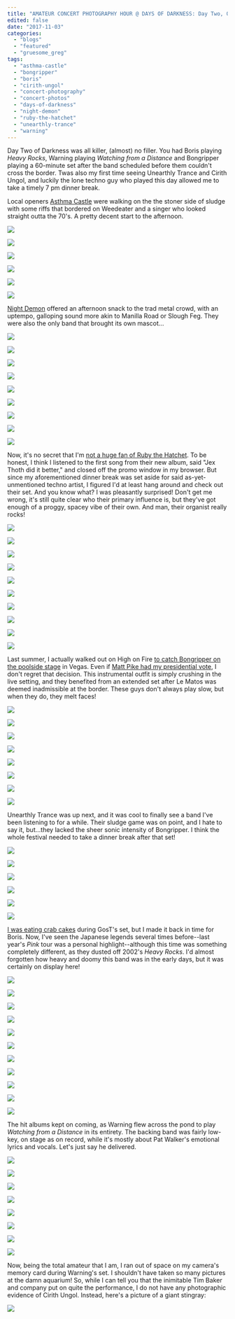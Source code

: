 ```yaml
---
title: "AMATEUR CONCERT PHOTOGRAPHY HOUR @ DAYS OF DARKNESS: Day Two, October 29, 2017"
edited: false
date: "2017-11-03"
categories:
  - "blogs"
  - "featured"
  - "gruesome_greg"
tags:
  - "asthma-castle"
  - "bongripper"
  - "boris"
  - "cirith-ungol"
  - "concert-photography"
  - "concert-photos"
  - "days-of-darkness"
  - "night-demon"
  - "ruby-the-hatchet"
  - "unearthly-trance"
  - "warning"
---
```


Day Two of Darkness was all killer, (almost) no filler. You had Boris playing _Heavy Rocks_, Warning playing _Watching from a Distance_ and Bongripper playing a 60-minute set after the band scheduled before them couldn't cross the border. Twas also my first time seeing Unearthly Trance and Cirith Ungol, and luckily the lone techno guy who played this day allowed me to take a timely 7 pm dinner break.

Local openers [Asthma Castle](https://asthmacastle.bandcamp.com/) were walking on the the stoner side of sludge with some riffs that bordered on Weedeater and a singer who looked straight outta the 70's. A pretty decent start to the afternoon.

[![](https://hellbound.ca/wp-content/uploads/2017/11/Asthma_Castle-2-1024x768.jpg)](https://hellbound.ca/wp-content/uploads/2017/11/Asthma_Castle-2.jpg)

[![](https://hellbound.ca/wp-content/uploads/2017/11/Asthma_Castle-4.jpg)](https://hellbound.ca/wp-content/uploads/2017/11/Asthma_Castle-4.jpg)

[![](https://hellbound.ca/wp-content/uploads/2017/11/Asthma_Castle-5.jpg)](https://hellbound.ca/wp-content/uploads/2017/11/Asthma_Castle-5.jpg)

[![](https://hellbound.ca/wp-content/uploads/2017/11/Asthma_Castle-8.jpg)](https://hellbound.ca/wp-content/uploads/2017/11/Asthma_Castle-8.jpg)

[![](https://hellbound.ca/wp-content/uploads/2017/11/Asthma_Castle-12.jpg)](https://hellbound.ca/wp-content/uploads/2017/11/Asthma_Castle-12.jpg)

[![](https://hellbound.ca/wp-content/uploads/2017/11/Asthma_Castle-13.jpg)](https://hellbound.ca/wp-content/uploads/2017/11/Asthma_Castle-13.jpg)

[Night Demon](https://www.nightdemon.net/) offered an afternoon snack to the trad metal crowd, with an uptempo, galloping sound more akin to Manilla Road or Slough Feg. They were also the only band that brought its own mascot...

[![](https://hellbound.ca/wp-content/uploads/2017/11/Night_Demon-1.jpg)](https://hellbound.ca/wp-content/uploads/2017/11/Night_Demon-1.jpg)

[![](https://hellbound.ca/wp-content/uploads/2017/11/Night_Demon-4-1024x768.jpg)](https://hellbound.ca/wp-content/uploads/2017/11/Night_Demon-4.jpg)

[![](https://hellbound.ca/wp-content/uploads/2017/11/Night_Demon-6.jpg)](https://hellbound.ca/wp-content/uploads/2017/11/Night_Demon-6.jpg)

[![](https://hellbound.ca/wp-content/uploads/2017/11/Night_Demon-8.jpg)](https://hellbound.ca/wp-content/uploads/2017/11/Night_Demon-8.jpg)

[![](https://hellbound.ca/wp-content/uploads/2017/11/Night_Demon-11.jpg)](https://hellbound.ca/wp-content/uploads/2017/11/Night_Demon-11.jpg)

[![](https://hellbound.ca/wp-content/uploads/2017/11/Night_Demon-12.jpg)](https://hellbound.ca/wp-content/uploads/2017/11/Night_Demon-12.jpg)

[![](https://hellbound.ca/wp-content/uploads/2017/11/Night_Demon-18-1024x768.jpg)](https://hellbound.ca/wp-content/uploads/2017/11/Night_Demon-18.jpg)

[![](https://hellbound.ca/wp-content/uploads/2017/11/Night_Demon-20-1024x768.jpg)](https://hellbound.ca/wp-content/uploads/2017/11/Night_Demon-20.jpg)

[![](https://hellbound.ca/wp-content/uploads/2017/11/Night_Demon-22.jpg)](https://hellbound.ca/wp-content/uploads/2017/11/Night_Demon-22.jpg)

Now, it's no secret that I'm [not a huge fan of Ruby the Hatchet](https://hellbound.ca/2016/03/ruby-hatchet-ouroboros/). To be honest, I think I listened to the first song from their new album, said "Jex Thoth did it better," and closed off the promo window in my browser. But since my aforementioned dinner break was set aside for said as-yet-unmentioned techno artist, I figured I'd at least hang around and check out their set. And you know what? I was pleasantly surprised! Don't get me wrong, it's still quite clear who their primary influence is, but they've got enough of a proggy, spacey vibe of their own. And man, their organist really rocks!

[![](https://hellbound.ca/wp-content/uploads/2017/11/Ruby_the_Hatchet-1-1024x768.jpg)](https://hellbound.ca/wp-content/uploads/2017/11/Ruby_the_Hatchet-1.jpg)

[![](https://hellbound.ca/wp-content/uploads/2017/11/Ruby_the_Hatchet-3.jpg)](https://hellbound.ca/wp-content/uploads/2017/11/Ruby_the_Hatchet-3.jpg)

[![](https://hellbound.ca/wp-content/uploads/2017/11/Ruby_the_Hatchet-4.jpg)](https://hellbound.ca/wp-content/uploads/2017/11/Ruby_the_Hatchet-4.jpg)

[![](https://hellbound.ca/wp-content/uploads/2017/11/Ruby_the_Hatchet-6.jpg)](https://hellbound.ca/wp-content/uploads/2017/11/Ruby_the_Hatchet-6.jpg)

[![](https://hellbound.ca/wp-content/uploads/2017/11/Ruby_the_Hatchet-11.jpg)](https://hellbound.ca/wp-content/uploads/2017/11/Ruby_the_Hatchet-11.jpg)

[![](https://hellbound.ca/wp-content/uploads/2017/11/Ruby_the_Hatchet-15.jpg)](https://hellbound.ca/wp-content/uploads/2017/11/Ruby_the_Hatchet-15.jpg)

[![](https://hellbound.ca/wp-content/uploads/2017/11/Ruby_the_Hatchet-21.jpg)](https://hellbound.ca/wp-content/uploads/2017/11/Ruby_the_Hatchet-21.jpg)

[![](https://hellbound.ca/wp-content/uploads/2017/11/Ruby_the_Hatchet-25.jpg)](https://hellbound.ca/wp-content/uploads/2017/11/Ruby_the_Hatchet-25.jpg)

[![](https://hellbound.ca/wp-content/uploads/2017/11/Ruby_the_Hatchet-26-1024x768.jpg)](https://hellbound.ca/wp-content/uploads/2017/11/Ruby_the_Hatchet-26.jpg)

[![](https://hellbound.ca/wp-content/uploads/2017/11/Ruby_the_Hatchet-28-1024x768.jpg)](https://hellbound.ca/wp-content/uploads/2017/11/Ruby_the_Hatchet-28.jpg)

Last summer, I actually walked out on High on Fire [to catch Bongripper on the poolside stage](https://hellbound.ca/2016/09/psycho-las-vegas-day-two-recap/) in Vegas. Even if [Matt Pike had my presidential vote](https://www.facebook.com/Matt-Pike-for-president-901087876619557/), I don't regret that decision. This instrumental outfit is simply crushing in the live setting, and they benefited from an extended set after Le Matos was deemed inadmissible at the border. These guys don't always play slow, but when they do, they melt faces!

[![](https://hellbound.ca/wp-content/uploads/2017/11/Bongripper-2-1024x768.jpg)](https://hellbound.ca/wp-content/uploads/2017/11/Bongripper-2.jpg)

[![](https://hellbound.ca/wp-content/uploads/2017/11/Bongripper-5.jpg)](https://hellbound.ca/wp-content/uploads/2017/11/Bongripper-5.jpg)

[![](https://hellbound.ca/wp-content/uploads/2017/11/Bongripper-6.jpg)](https://hellbound.ca/wp-content/uploads/2017/11/Bongripper-6.jpg)

[![](https://hellbound.ca/wp-content/uploads/2017/11/Bongripper-9.jpg)](https://hellbound.ca/wp-content/uploads/2017/11/Bongripper-9.jpg)

[![](https://hellbound.ca/wp-content/uploads/2017/11/Bongripper-14.jpg)](https://hellbound.ca/wp-content/uploads/2017/11/Bongripper-14.jpg)

[![](https://hellbound.ca/wp-content/uploads/2017/11/Bongripper-16-1024x768.jpg)](https://hellbound.ca/wp-content/uploads/2017/11/Bongripper-16.jpg)

[![](https://hellbound.ca/wp-content/uploads/2017/11/Bongripper-20.jpg)](https://hellbound.ca/wp-content/uploads/2017/11/Bongripper-20.jpg)

[![](https://hellbound.ca/wp-content/uploads/2017/11/Bongripper-21.jpg)](https://hellbound.ca/wp-content/uploads/2017/11/Bongripper-21.jpg)

Unearthly Trance was up next, and it was cool to finally see a band I've been listening to for a while. Their sludge game was on point, and I hate to say it, but...they lacked the sheer sonic intensity of Bongripper. I think the whole festival needed to take a dinner break after that set!

[![](https://hellbound.ca/wp-content/uploads/2017/11/Unearthly_Trance-1-1024x768.jpg)](https://hellbound.ca/wp-content/uploads/2017/11/Unearthly_Trance-1.jpg)

[![](https://hellbound.ca/wp-content/uploads/2017/11/Unearthly_Trance-5.jpg)](https://hellbound.ca/wp-content/uploads/2017/11/Unearthly_Trance-5.jpg)

[![](https://hellbound.ca/wp-content/uploads/2017/11/Unearthly_Trance-10.jpg)](https://hellbound.ca/wp-content/uploads/2017/11/Unearthly_Trance-10.jpg)

[![](https://hellbound.ca/wp-content/uploads/2017/11/Unearthly_Trance-13.jpg)](https://hellbound.ca/wp-content/uploads/2017/11/Unearthly_Trance-13.jpg)

[![](https://hellbound.ca/wp-content/uploads/2017/11/Unearthly_Trance-16.jpg)](https://hellbound.ca/wp-content/uploads/2017/11/Unearthly_Trance-16.jpg)

[![](https://hellbound.ca/wp-content/uploads/2017/11/Unearthly_Trance-17.jpg)](https://hellbound.ca/wp-content/uploads/2017/11/Unearthly_Trance-17.jpg)

[I was eating crab cakes](https://burgersbaconandbeer.com/2017/10/30/eats-of-baltimore-the-best-little-crab-cakes-in-maryland/) during GosT's set, but I made it back in time for Boris. Now, I've seen the Japanese legends several times before--last year's _Pink_ tour was a personal highlight--although this time was something completely different, as they dusted off 2002's _Heavy Rocks_. I'd almost forgotten how heavy and doomy this band was in the early days, but it was certainly on display here!

[![](https://hellbound.ca/wp-content/uploads/2017/11/Boris-1-1024x768.jpg)](https://hellbound.ca/wp-content/uploads/2017/11/Boris-1.jpg)

[![](https://hellbound.ca/wp-content/uploads/2017/11/Boris-3-1024x768.jpg)](https://hellbound.ca/wp-content/uploads/2017/11/Boris-3.jpg)

[![](https://hellbound.ca/wp-content/uploads/2017/11/Boris-6.jpg)](https://hellbound.ca/wp-content/uploads/2017/11/Boris-6.jpg)

[![](https://hellbound.ca/wp-content/uploads/2017/11/Boris-7.jpg)](https://hellbound.ca/wp-content/uploads/2017/11/Boris-7.jpg)

[![](https://hellbound.ca/wp-content/uploads/2017/11/Boris-10.jpg)](https://hellbound.ca/wp-content/uploads/2017/11/Boris-10.jpg)

[![](https://hellbound.ca/wp-content/uploads/2017/11/Boris-11.jpg)](https://hellbound.ca/wp-content/uploads/2017/11/Boris-11.jpg)

[![](https://hellbound.ca/wp-content/uploads/2017/11/Boris-15-1024x768.jpg)](https://hellbound.ca/wp-content/uploads/2017/11/Boris-15.jpg)

[![](https://hellbound.ca/wp-content/uploads/2017/11/Boris-18.jpg)](https://hellbound.ca/wp-content/uploads/2017/11/Boris-18.jpg)

[![](https://hellbound.ca/wp-content/uploads/2017/11/Boris-23.jpg)](https://hellbound.ca/wp-content/uploads/2017/11/Boris-23.jpg)

[![](https://hellbound.ca/wp-content/uploads/2017/11/Boris-26.jpg)](https://hellbound.ca/wp-content/uploads/2017/11/Boris-26.jpg)

[![](https://hellbound.ca/wp-content/uploads/2017/11/Boris-28.jpg)](https://hellbound.ca/wp-content/uploads/2017/11/Boris-28.jpg)

The hit albums kept on coming, as Warning flew across the pond to play _Watching from a Distance_ in its entirety. The backing band was fairly low-key, on stage as on record, while it's mostly about Pat Walker's emotional lyrics and vocals. Let's just say he delivered.

[![](https://hellbound.ca/wp-content/uploads/2017/11/Warning-1-1024x768.jpg)](https://hellbound.ca/wp-content/uploads/2017/11/Warning-1.jpg)

[![](https://hellbound.ca/wp-content/uploads/2017/11/Warning-3.jpg)](https://hellbound.ca/wp-content/uploads/2017/11/Warning-3.jpg)

[![](https://hellbound.ca/wp-content/uploads/2017/11/Warning-4.jpg)](https://hellbound.ca/wp-content/uploads/2017/11/Warning-4.jpg)

[![](https://hellbound.ca/wp-content/uploads/2017/11/Warning-8.jpg)](https://hellbound.ca/wp-content/uploads/2017/11/Warning-8.jpg)

[![](https://hellbound.ca/wp-content/uploads/2017/11/Warning-9.jpg)](https://hellbound.ca/wp-content/uploads/2017/11/Warning-9.jpg)

[![](https://hellbound.ca/wp-content/uploads/2017/11/Warning-13.jpg)](https://hellbound.ca/wp-content/uploads/2017/11/Warning-13.jpg)

[![](https://hellbound.ca/wp-content/uploads/2017/11/Warning-17.jpg)](https://hellbound.ca/wp-content/uploads/2017/11/Warning-17.jpg)

[![](https://hellbound.ca/wp-content/uploads/2017/11/Warning-18.jpg)](https://hellbound.ca/wp-content/uploads/2017/11/Warning-18.jpg)

Now, being the total amateur that I am, I ran out of space on my camera's memory card during Warning's set. I shouldn't have taken so many pictures at the damn aquarium! So, while I can tell you that the inimitable Tim Baker and company put on quite the performance, I do not have any photographic evidence of Cirith Ungol. Instead, here's a picture of a giant stingray:

[![](https://hellbound.ca/wp-content/uploads/2017/11/IMG_9039-1024x768.jpg)](https://hellbound.ca/wp-content/uploads/2017/11/IMG_9039.jpg)
